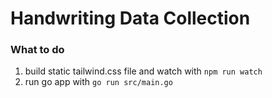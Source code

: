 # Handwriting Data Collection

### What to do

1. build static tailwind.css file and watch with `npm run watch`
2. run go app with `go run src/main.go`
